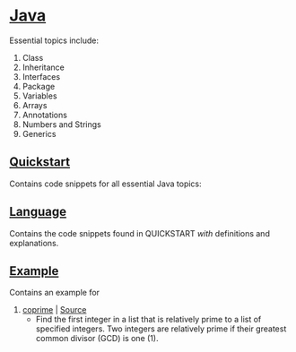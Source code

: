 # [Java](https://docs.oracle.com/javase/tutorial/)

Essential topics include:
1. Class
2. Inheritance
3. Interfaces
4. Package
5. Variables
6. Arrays
7. Annotations
8. Numbers and Strings
9. Generics

## [Quickstart](QUICKSTART.md)

Contains code snippets for all essential Java topics:

## [Language](LANGUAGE.md)

Contains the code snippets found in QUICKSTART *with* definitions and explanations.

## [Example](example/)

Contains an example for
1. [coprime](example\coprime) | [Source](https://docs.oracle.com/javase/tutorial/java/generics/QandE/generics-questions.html)
   -  Find the first integer in a list that is relatively prime to a list of specified integers. Two integers are relatively prime if their greatest common divisor (GCD) is one (1).
